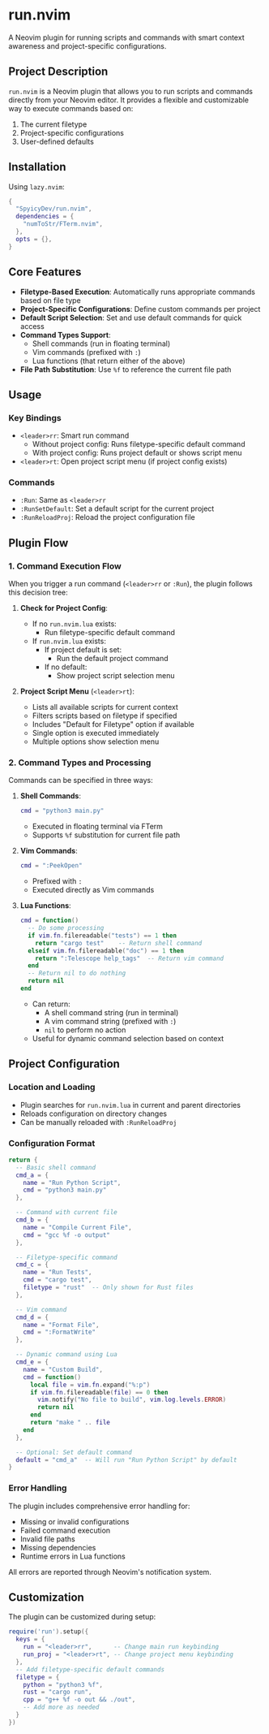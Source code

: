 # run.nvim

A Neovim plugin for running scripts and commands with smart context awareness and project-specific configurations.

## Project Description

`run.nvim` is a Neovim plugin that allows you to run scripts and commands directly from your Neovim editor. It provides a flexible and customizable way to execute commands based on:
1. The current filetype
2. Project-specific configurations
3. User-defined defaults

## Installation

Using `lazy.nvim`:
```lua
{
  "SpyicyDev/run.nvim",
  dependencies = {
    "numToStr/FTerm.nvim",
  },
  opts = {},
}
```

## Core Features

- **Filetype-Based Execution**: Automatically runs appropriate commands based on file type
- **Project-Specific Configurations**: Define custom commands per project
- **Default Script Selection**: Set and use default commands for quick access
- **Command Types Support**:
  - Shell commands (run in floating terminal)
  - Vim commands (prefixed with `:`)
  - Lua functions (that return either of the above)
- **File Path Substitution**: Use `%f` to reference the current file path

## Usage

### Key Bindings

- `<leader>rr`: Smart run command
  - Without project config: Runs filetype-specific default command
  - With project config: Runs project default or shows script menu
- `<leader>rt`: Open project script menu (if project config exists)

### Commands

- `:Run`: Same as `<leader>rr`
- `:RunSetDefault`: Set a default script for the current project
- `:RunReloadProj`: Reload the project configuration file

## Plugin Flow

### 1. Command Execution Flow

When you trigger a run command (`<leader>rr` or `:Run`), the plugin follows this decision tree:

1. **Check for Project Config**:
   - If no `run.nvim.lua` exists:
     - Run filetype-specific default command
   - If `run.nvim.lua` exists:
     - If project default is set:
       - Run the default project command
     - If no default:
       - Show project script selection menu

2. **Project Script Menu** (`<leader>rt`):
   - Lists all available scripts for current context
   - Filters scripts based on filetype if specified
   - Includes "Default for Filetype" option if available
   - Single option is executed immediately
   - Multiple options show selection menu

### 2. Command Types and Processing

Commands can be specified in three ways:

1. **Shell Commands**:
   ```lua
   cmd = "python3 main.py"
   ```
   - Executed in floating terminal via FTerm
   - Supports `%f` substitution for current file path

2. **Vim Commands**:
   ```lua
   cmd = ":PeekOpen"
   ```
   - Prefixed with `:`
   - Executed directly as Vim commands

3. **Lua Functions**:
   ```lua
   cmd = function()
     -- Do some processing
     if vim.fn.filereadable("tests") == 1 then
       return "cargo test"    -- Return shell command
     elseif vim.fn.filereadable("doc") == 1 then
       return ":Telescope help_tags"  -- Return vim command
     end
     -- Return nil to do nothing
     return nil
   end
   ```
   - Can return:
     - A shell command string (run in terminal)
     - A vim command string (prefixed with `:`)
     - `nil` to perform no action
   - Useful for dynamic command selection based on context

## Project Configuration

### Location and Loading

- Plugin searches for `run.nvim.lua` in current and parent directories
- Reloads configuration on directory changes
- Can be manually reloaded with `:RunReloadProj`

### Configuration Format

```lua
return {
  -- Basic shell command
  cmd_a = {
    name = "Run Python Script",
    cmd = "python3 main.py"
  },

  -- Command with current file
  cmd_b = {
    name = "Compile Current File",
    cmd = "gcc %f -o output"
  },

  -- Filetype-specific command
  cmd_c = {
    name = "Run Tests",
    cmd = "cargo test",
    filetype = "rust"  -- Only shown for Rust files
  },

  -- Vim command
  cmd_d = {
    name = "Format File",
    cmd = ":FormatWrite"
  },

  -- Dynamic command using Lua
  cmd_e = {
    name = "Custom Build",
    cmd = function()
      local file = vim.fn.expand("%:p")
      if vim.fn.filereadable(file) == 0 then
        vim.notify("No file to build", vim.log.levels.ERROR)
        return nil
      end
      return "make " .. file
    end
  },

  -- Optional: Set default command
  default = "cmd_a"  -- Will run "Run Python Script" by default
}
```

### Error Handling

The plugin includes comprehensive error handling for:
- Missing or invalid configurations
- Failed command execution
- Invalid file paths
- Missing dependencies
- Runtime errors in Lua functions

All errors are reported through Neovim's notification system.

## Customization

The plugin can be customized during setup:

```lua
require('run').setup({
  keys = {
    run = "<leader>rr",      -- Change main run keybinding
    run_proj = "<leader>rt", -- Change project menu keybinding
  },
  -- Add filetype-specific default commands
  filetype = {
    python = "python3 %f",
    rust = "cargo run",
    cpp = "g++ %f -o out && ./out",
    -- Add more as needed
  }
})
